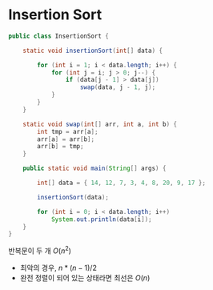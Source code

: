 # Insertion Sort

```java
public class InsertionSort {

	static void insertionSort(int[] data) {

		for (int i = 1; i < data.length; i++) {
			for (int j = i; j > 0; j--) {
				if (data[j - 1] > data[j])
					swap(data, j - 1, j);
			}
		}
	}

	static void swap(int[] arr, int a, int b) {
		int tmp = arr[a];
		arr[a] = arr[b];
		arr[b] = tmp;
	}

	public static void main(String[] args) {

		int[] data = { 14, 12, 7, 3, 4, 8, 20, 9, 17 };

		insertionSort(data);

		for (int i = 0; i < data.length; i++)
			System.out.println(data[i]);
	}
}
```

반복문이 두 개 $O(n^2)$
- 최악의 경우, ${ n * (n - 1)}/{ 2 }$
- 완전 정렬이 되어 있는 상태라면 최선은 $O(n)$